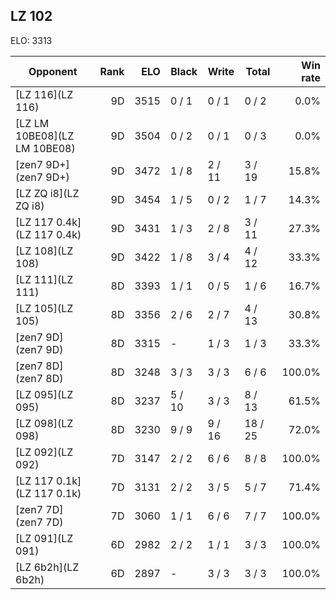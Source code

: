 ## LZ 102 ##

ELO: 3313

Opponent | Rank | ELO | Black | Write | Total | Win rate
---------|-----:|----:|-------|-------|-------|-------:
[LZ 116](LZ 116) | 9D | 3515 | 0 / 1 | 0 / 1 | 0 / 2 | 0.0%
[LZ LM 10BE08](LZ LM 10BE08) | 9D | 3504 | 0 / 2 | 0 / 1 | 0 / 3 | 0.0%
[zen7 9D+](zen7 9D+) | 9D | 3472 | 1 / 8 | 2 / 11 | 3 / 19 | 15.8%
[LZ ZQ i8](LZ ZQ i8) | 9D | 3454 | 1 / 5 | 0 / 2 | 1 / 7 | 14.3%
[LZ 117 0.4k](LZ 117 0.4k) | 9D | 3431 | 1 / 3 | 2 / 8 | 3 / 11 | 27.3%
[LZ 108](LZ 108) | 9D | 3422 | 1 / 8 | 3 / 4 | 4 / 12 | 33.3%
[LZ 111](LZ 111) | 8D | 3393 | 1 / 1 | 0 / 5 | 1 / 6 | 16.7%
[LZ 105](LZ 105) | 8D | 3356 | 2 / 6 | 2 / 7 | 4 / 13 | 30.8%
[zen7 9D](zen7 9D) | 8D | 3315 | - | 1 / 3 | 1 / 3 | 33.3%
[zen7 8D](zen7 8D) | 8D | 3248 | 3 / 3 | 3 / 3 | 6 / 6 | 100.0%
[LZ 095](LZ 095) | 8D | 3237 | 5 / 10 | 3 / 3 | 8 / 13 | 61.5%
[LZ 098](LZ 098) | 8D | 3230 | 9 / 9 | 9 / 16 | 18 / 25 | 72.0%
[LZ 092](LZ 092) | 7D | 3147 | 2 / 2 | 6 / 6 | 8 / 8 | 100.0%
[LZ 117 0.1k](LZ 117 0.1k) | 7D | 3131 | 2 / 2 | 3 / 5 | 5 / 7 | 71.4%
[zen7 7D](zen7 7D) | 7D | 3060 | 1 / 1 | 6 / 6 | 7 / 7 | 100.0%
[LZ 091](LZ 091) | 6D | 2982 | 2 / 2 | 1 / 1 | 3 / 3 | 100.0%
[LZ 6b2h](LZ 6b2h) | 6D | 2897 | - | 3 / 3 | 3 / 3 | 100.0%
